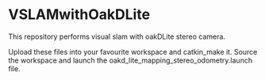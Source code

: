 # VSLAMwithOakDLite

This repository performs visual slam with oakDLite stereo camera.

Upload these files into your favourite workspace and catkin_make it.
Source the workspace and launch the oakd_lite_mapping_stereo_odometry.launch file.


